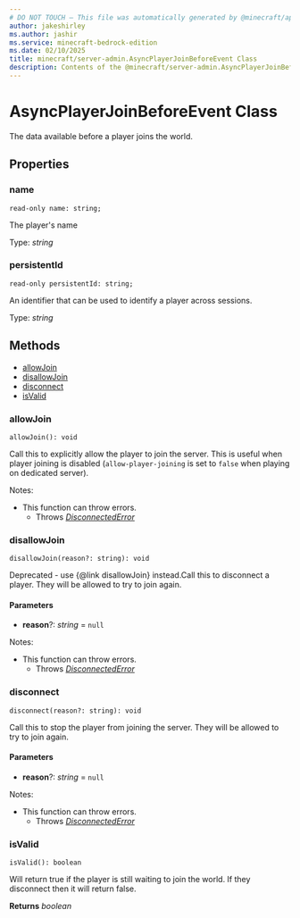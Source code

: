 ```yaml
---
# DO NOT TOUCH — This file was automatically generated by @minecraft/api-docs-generator, to report problems file an issue at https://github.com/Mojang/minecraft-scripting-libraries
author: jakeshirley
ms.author: jashir
ms.service: minecraft-bedrock-edition
ms.date: 02/10/2025
title: minecraft/server-admin.AsyncPlayerJoinBeforeEvent Class
description: Contents of the @minecraft/server-admin.AsyncPlayerJoinBeforeEvent class.
---
```

# AsyncPlayerJoinBeforeEvent Class

The data available before a player joins the world.

## Properties

### **name**
`read-only name: string;`

The player's name

Type: *string*

### **persistentId**
`read-only persistentId: string;`

An identifier that can be used to identify a player across sessions.

Type: *string*

## Methods
- [allowJoin](#allowjoin)
- [disallowJoin](#disallowjoin)
- [disconnect](#disconnect)
- [isValid](#isvalid)

### **allowJoin**
`
allowJoin(): void
`

Call this to explicitly allow the player to join the server.  This is useful when player joining is disabled (`allow-player-joining` is set to `false` when playing on dedicated server).
  
Notes:
- This function can throw errors.
  - Throws [*DisconnectedError*](DisconnectedError.md)

### **disallowJoin**
`
disallowJoin(reason?: string): void
`

Deprecated - use {@link disallowJoin} instead.Call this to disconnect a player. They will be allowed to try to join again.

#### **Parameters**
- **reason**?: *string* = `null`
  
Notes:
- This function can throw errors.
  - Throws [*DisconnectedError*](DisconnectedError.md)

### **disconnect**
`
disconnect(reason?: string): void
`

Call this to stop the player from joining the server. They will be allowed to try to join again.

#### **Parameters**
- **reason**?: *string* = `null`
  
Notes:
- This function can throw errors.
  - Throws [*DisconnectedError*](DisconnectedError.md)

### **isValid**
`
isValid(): boolean
`

Will return true if the player is still waiting to join the world. If they disconnect then it will return false.

**Returns** *boolean*
